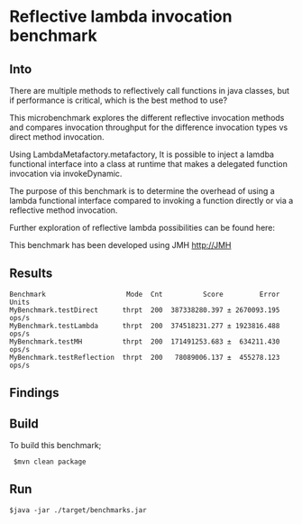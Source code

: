 Reflective lambda invocation benchmark
======================================
Into
----
There are multiple methods to reflectively call functions in java classes, but if performance is critical, which is the best method to use?

This microbenchmark explores the different reflective invocation methods and compares invocation throughput for the difference invocation types vs direct method invocation.

Using LambdaMetafactory.metafactory, It is possible to inject a lamdba functional interface into a class at runtime that makes a delegated function invocation via invokeDynamic.
  
The purpose of this benchmark is to determine the overhead of using a lambda functional interface compared to invoking a function directly or via a reflective method invocation.

Further exploration of reflective lambda possibilities can be found here:

This benchmark has been developed using JMH <http://JMH>

Results
--------

````
Benchmark                    Mode  Cnt          Score         Error  Units
MyBenchmark.testDirect      thrpt  200  387338280.397 ± 2670093.195  ops/s
MyBenchmark.testLambda      thrpt  200  374518231.277 ± 1923816.488  ops/s
MyBenchmark.testMH          thrpt  200  171491253.683 ±  634211.430  ops/s
MyBenchmark.testReflection  thrpt  200   78089006.137 ±  455278.123  ops/s
````
Findings
--------


Build
-----

To build this benchmark;

`` $mvn clean package``

Run
---

``$java -jar ./target/benchmarks.jar``